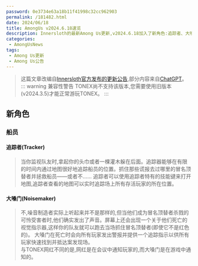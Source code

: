 ```yaml
---
password: 0e3734e63a18b11f41998c32cc962903
permalink: /181482.html
date: 2024/06/18
title: AmongUs v2024.6.18速览
description: Innersloth的最新Among Us更新,v2024.6.18加入了新角色:追踪者、大嗓门和魅影。追踪者可以监视船员的位置。大嗓门会在被杀后提醒其他人,而魅影则可以隐身成为冒牌货。游戏大厅界面经过改版,可以更好地进行设置管理,并增加了游戏预设。此外还包括大量错误修复和改进。
categories:
 - AmongUsNews
tags:
 - Among Us更新
 - Among Us公告
---
```

> 这篇文章改编自[Innersloth官方发布的更新公告](https://www.innersloth.com/new-roles-enter-the-fray-v2024-6-18--emergency-meeting-38),部分内容来自[ChatGPT](https://chatgpt.com)。
::: warning 兼容性警告
TONEX尚不支持该版本,您需要使用旧版本(v2024.3.5)才能正常游玩TONEX。
:::
## 新角色
### 船员
#### 追踪者(Tracker)
> 当你监视队友时,拿起你的头巾或者一棵灌木躲在后面。追踪器能够在有限的时间内通过地图很好地追踪船员的位置。抓住那些谎报去过哪里的冒名顶替者并拯救船员——或者不……
追踪者可以使用追踪者特有的技能键来打开地图,追踪者查看的地图可以实时追踪场上所有存活玩家的所在位置。
#### 大嗓门(Noisemaker)
> 不,噪音制造者实际上听起来并不是那样的,但当他们成为冒名顶替者杀戮的可怜受害者时,他们确实发出了声音。屏幕上还会出现一个关于他们死亡的视觉指示器,这样你的队友就可以跑去当场抓住冒名顶替者(即使它不是红色的)。
大嗓门在死亡时会向所有玩家发出警报并提供一个追踪指示以供所有玩家快速找到并抵达案发现场。<br>
与TONEX网红不同的是,网红是在会议中通知玩家的,而大嗓门是在游戏中通知的。
#### 